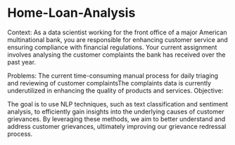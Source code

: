 # Home-Loan-Analysis
Context:
As a data scientist working for the front office of a major American multinational bank, you are responsible for enhancing customer service and ensuring compliance with financial regulations. Your current assignment involves analysing the customer complaints the bank has received over the past year.

Problems:
The current time-consuming manual process for daily triaging and reviewing of customer complaintsThe complaints data is currently underutilized in enhancing the quality of products and services.
Objective: 

The goal is to use NLP techniques, such as text classification and sentiment analysis, to efficiently gain insights into the underlying causes of customer grievances. By leveraging these methods, we aim to better understand and address customer grievances, ultimately improving our grievance redressal process.
